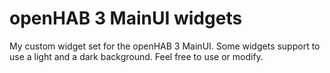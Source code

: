 # openHAB 3 MainUI widgets
My custom widget set for the openHAB 3 MainUI.
Some widgets support to use a light and a dark background.
Feel free to use or modify.